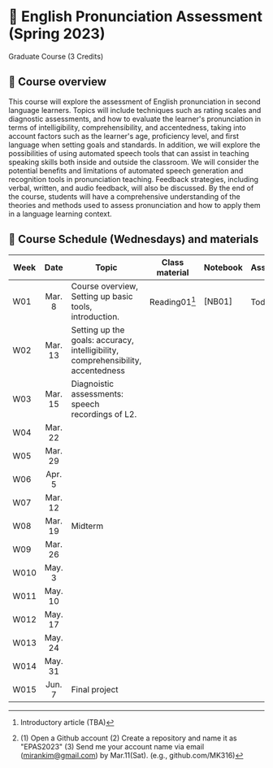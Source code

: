 # 📕 English Pronunciation Assessment (Spring 2023)
Graduate Course (3 Credits)

## 🔳 Course overview
This course will explore the assessment of English pronunciation in second language learners. Topics will include techniques such as rating scales and diagnostic assessments, and how to evaluate the learner's pronunciation in terms of intelligibility, comprehensibility, and accentedness, taking into account factors such as the learner's age, proficiency level, and first language when setting goals and standards. In addition, we will explore the possibilities of using automated speech tools that can assist in teaching speaking skills both inside and outside the classroom.  We will consider the potential benefits and limitations of automated speech generation and recognition tools in pronunciation teaching. Feedback strategies, including verbal, written, and audio feedback, will also be discussed. By the end of the course, students will have a comprehensive understanding of the theories and methods used to assess pronunciation and how to apply them in a language learning context.

## 🔳 Course Schedule (Wednesdays) and materials


|Week|Date|Topic|Class material|Notebook|Assignments|
|--|:--:|--|--|--|--|
|W01|Mar. 8|Course overview, Setting up basic tools, introduction.|Reading01[^1]|[NB01]|Todo[^2]|
|W02|Mar. 13|Setting up the goals: accuracy, intelligibility, comprehensibility, accentedness ||||
|W03|Mar. 15|Diagnoistic assessments: speech recordings of L2. | ||
|W04|Mar. 22| | ||
|W05|Mar. 29| | ||
|W06|Apr. 5| | ||
|W07|Mar. 12| | ||
|W08|Mar. 19|Midterm | ||
|W09|Mar. 26| | ||
|W010|May. 3| | ||
|W011|May. 10| | ||
|W012|May. 17| | ||
|W013|May. 24| | ||
|W014|May. 31| | ||
|W015|Jun. 7|Final project | ||



[^1]: Introductory article (TBA)
[^2]: (1) Open a Github account (2) Create a repository and name it as "EPAS2023" (3) Send me your account name via email (mirankim@gmail.com) by Mar.11(Sat). (e.g., github.com/MK316)
